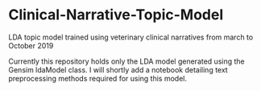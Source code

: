 # Clinical-Narrative-Topic-Model
LDA  topic model trained using veterinary clinical narratives from march to October 2019

Currently this repository holds only the LDA model generated using the Gensim ldaModel class. I will shortly add a notebook detailing text preprocessing methods required for using this model.
